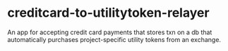 # creditcard-to-utilitytoken-relayer
An app for accepting credit card payments that stores txn on a db that automatically purchases project-specific utility tokens from an exchange.
